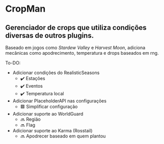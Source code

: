 # **CropMan**

## Gerenciador de crops que utiliza condições diversas de outros plugins.

Baseado em jogos como *Stardew Valley* e *Harvest Moon*, adiciona mecânicas como apodrecimento, temperatura e drops baseados em rng.

To-DO:
+ Adicionar condições do RealisticSeasons
  + ✔️ Estações 
  + ✔️ Eventos
  + ✔️ Temperatura local
+ Adicionar PlaceholderAPI nas configurações
  + 🟪 Simplificar configuração
+ Adicionar suporte ao WorldGuard
  + 🔜 Região
  + 🔜 Flag
+ Adicionar suporte ao Karma (Rosstail)
  + 🔜 Apodrecer baseado em quem plantou
 
  
